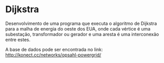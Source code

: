 # Dijkstra
Desenvolvimento de uma programa que executa o algoritmo de Dijkstra para a malha de energia do oeste dos EUA, onde cada vértice é uma subestação, transformador ou gerador e uma aresta é uma interconexão entre estes.

A base de dados pode ser encontrada no link: http://konect.cc/networks/opsahl-powergrid/
